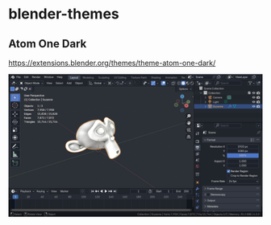 # blender-themes

## Atom One Dark

https://extensions.blender.org/themes/theme-atom-one-dark/

![Atom One Dark theme for blender.](./atom-one-dark/assets/preview-0.png)


